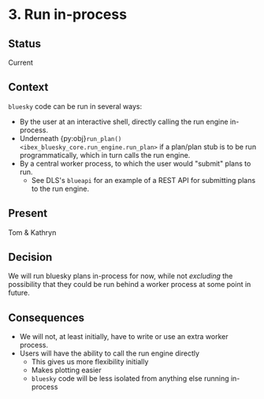# 3. Run in-process

## Status

Current

## Context

`bluesky` code can be run in several ways:
- By the user at an interactive shell, directly calling the run engine in-process.
- Underneath {py:obj}`run_plan()<ibex_bluesky_core.run_engine.run_plan>` if a plan/plan stub is to be run programmatically, which in turn calls the run engine. 
- By a central worker process, to which the user would "submit" plans to run.
  - See DLS's `blueapi` for an example of a REST API for submitting plans to the run engine.

## Present

Tom & Kathryn

## Decision

We will run bluesky plans in-process for now, while not _excluding_ the possibility
that they could be run behind a worker process at some point in future.

## Consequences

- We will not, at least initially, have to write or use an extra worker process.
- Users will have the ability to call the run engine directly
  - This gives us more flexibility initially
  - Makes plotting easier
  - `bluesky` code will be less isolated from anything else running in-process